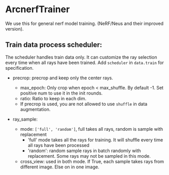 # ArcnerfTrainer
We use this for general nerf model training. (NeRF/Neus and their improved version).

## Train data process scheduler:
The scheduler handles train data only. It can customize the ray selection every time when all rays have been trained.
Add `scheduler` in `data.train` for specification.

- precrop: precrop and keep only the center rays.
  - max_epoch: Only crop when epoch < max_shuffle. By default -1. Set positive num to use it in the init rounds.
  - ratio: Ratio to keep in each dim.
  - If precrop is used, you are not allowed to use `shuffle` in data augmentation.

- ray_sample:
  - mode: `['full', 'random']`, full takes all rays, random is sample with replacement
    - 'full' mode takes all the rays for training. It will shuffle every time all rays have been processed
    - 'random': random sample rays in batch randomly with replacement. Some rays may not be sampled in this mode.
  - cross_view: used in both mode. If True, each sample takes rays from different image. Else on in one image.
